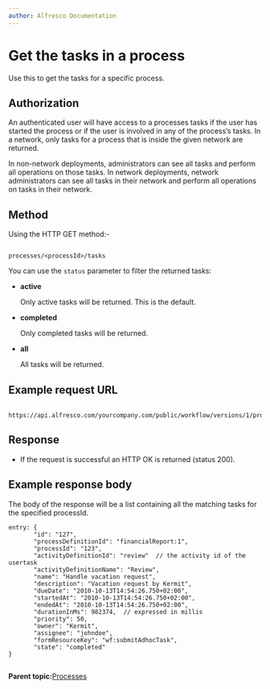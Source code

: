 ```yaml
---
author: Alfresco Documentation
---
```


# Get the tasks in a process

Use this to get the tasks for a specific process.

## Authorization

An authenticated user will have access to a processes tasks if the user has started the process or if the user is involved in any of the process’s tasks. In a network, only tasks for a process that is inside the given network are returned.

In non-network deployments, administrators can see all tasks and perform all operations on those tasks. In network deployments, network administrators can see all tasks in their network and perform all operations on tasks in their network.

## Method

Using the HTTP GET method:-

```

processes/<processId>/tasks
```

You can use the `status` parameter to filter the returned tasks:

-   **active**

    Only active tasks will be returned. This is the default.

-   **completed**

    Only completed tasks will be returned.

-   **all**

    All tasks will be returned.


## Example request URL

```

https://api.alfresco.com/yourcompany.com/public/workflow/versions/1/processes/2/tasks
```

## Response

-   If the request is successful an HTTP OK is returned \(status 200\).

## Example response body

The body of the response will be a list containing all the matching tasks for the specified processId.

```
entry: {
       "id": "127", 
       "processDefinitionId": "financialReport:1", 
       "processId": "123", 
       "activityDefinitionId": "review"  // the activity id of the usertask
       "activityDefinitionName": "Review",
       "name": "Handle vacation request", 
       "description": "Vacation request by Kermit", 
       "dueDate": "2010-10-13T14:54:26.750+02:00", 
       "startedAt": "2010-10-13T14:54:26.750+02:00", 
       "endedAt": "2010-10-13T14:54:26.750+02:00", 
       "durationInMs": 982374,  // expressed in millis 
       "priority": 50, 
       "owner": "Kermit", 
       "assignee": "johndoe", 
       "formResourceKey": "wf:submitAdhocTask",
       "state": "completed" 
}


```

**Parent topic:**[Processes](../../../pra/1/concepts/act-processes.md)

